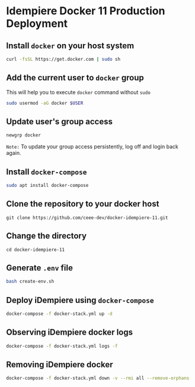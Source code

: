 # Idempiere Docker 11  Production Deployment

## Install `docker` on your host system

```bash
curl -fsSL https://get.docker.com | sudo sh
```

## Add the current user to `docker` group 

This will help you to execute `docker` command without  `sudo`

```bash
sudo usermod -aG docker $USER
```

##  Update user's group access 

```bash
newgrp docker
```

`Note:` To update your group access persistently, log off and login back again.
 
## Install `docker-compose`

```bash
sudo apt install docker-compose
```

## Clone the repository to your docker host

```
git clone https://github.com/ceee-dev/docker-idempiere-11.git
```

##  Change the directory 
 
```
cd docker-idempiere-11
```
 
## Generate `.env` file

```bash
bash create-env.sh 
```

## Deploy iDempiere using `docker-compose`

```bash
docker-compose -f docker-stack.yml up -d
```
## Observing iDempiere docker logs 

```bash
docker-compose -f docker-stack.yml logs -f
```

## Removing iDempiere docker 

```bash
docker-compose -f docker-stack.yml down -v --rmi all --remove-orphans
```


